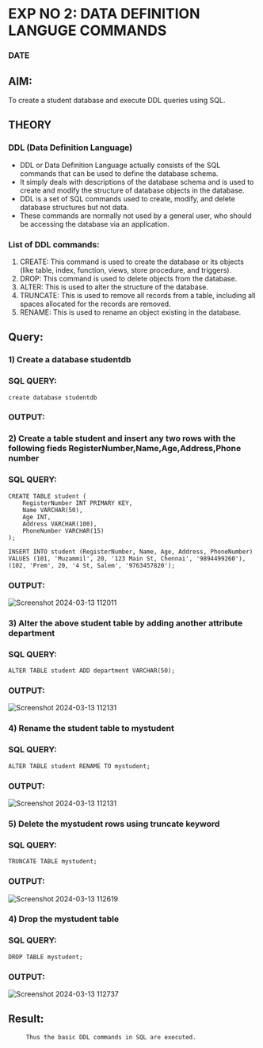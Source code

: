 # EXP NO 2: DATA DEFINITION LANGUGE COMMANDS 
### DATE
## AIM:
To create a student database and execute DDL queries using SQL.


## THEORY
### DDL (Data Definition Language)

* DDL or Data Definition Language actually consists of the SQL commands that can be used to define the database schema.
* It simply deals with descriptions of the database schema and is used to create and modify the structure of database objects in the database.
* DDL is a set of SQL commands used to create, modify, and delete database structures but not data.
* These commands are normally not used by a general user, who should be accessing the database via an application.

 
### List of DDL commands: 
1. CREATE: This command is used to create the database or its objects (like table, index, function, views, store procedure, and triggers).
2. DROP: This command is used to delete objects from the database.
3. ALTER: This is used to alter the structure of the database.
4. TRUNCATE: This is used to remove all records from a table, including all spaces allocated for the records are removed.
5. RENAME: This is used to rename an object existing in the database.

## Query:
### 1) Create a database studentdb

### SQL QUERY:
```
create database studentdb
```

### OUTPUT:

### 2) Create a table student  and insert any two rows with the following fieds RegisterNumber,Name,Age,Address,Phone number

### SQL QUERY: 
```
CREATE TABLE student (
    RegisterNumber INT PRIMARY KEY,
    Name VARCHAR(50),
    Age INT,
    Address VARCHAR(100),
    PhoneNumber VARCHAR(15)
);

INSERT INTO student (RegisterNumber, Name, Age, Address, PhoneNumber)
VALUES (101, 'Muzammil', 20, '123 Main St, Chennai', '9894499260'), (102, 'Prem', 20, '4 St, Salem', '9763457820');
```
### OUTPUT:
![Screenshot 2024-03-13 112011](https://github.com/MohammedMuzammil13/DBMS/assets/119291664/628c2d3e-2cb0-423f-854f-36024b94a826)


### 3) Alter the above student table by adding another attribute department

### SQL QUERY: 
```
ALTER TABLE student ADD department VARCHAR(50);
```


### OUTPUT:
![Screenshot 2024-03-13 112131](https://github.com/MohammedMuzammil13/DBMS/assets/119291664/6542f7be-fc89-4da1-b89a-1808c240f7c0)


### 4) Rename the student table to mystudent

### SQL QUERY: 
```
ALTER TABLE student RENAME TO mystudent;
```

### OUTPUT:
![Screenshot 2024-03-13 112131](https://github.com/MohammedMuzammil13/DBMS/assets/119291664/4f43e292-7187-453c-b6d7-c89ec18b6a0e)


### 5) Delete the mystudent rows using truncate keyword

### SQL QUERY: 
```
TRUNCATE TABLE mystudent;
```
### OUTPUT:
![Screenshot 2024-03-13 112619](https://github.com/MohammedMuzammil13/DBMS/assets/119291664/ba8ffaea-7c33-46b6-8ae7-5b1d763e10b8)

### 4) Drop the mystudent table
 
### SQL QUERY: 
```
DROP TABLE mystudent;
```

### OUTPUT:
![Screenshot 2024-03-13 112737](https://github.com/MohammedMuzammil13/DBMS/assets/119291664/e7f7beea-03c2-43b6-8559-9e44c3fe4c04)



## Result:
         Thus the basic DDL commands in SQL are executed. 


